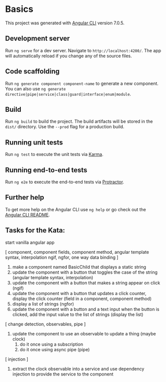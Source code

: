 # Basics

This project was generated with [Angular CLI](https://github.com/angular/angular-cli) version 7.0.5.

## Development server

Run `ng serve` for a dev server. Navigate to `http://localhost:4200/`. The app will automatically reload if you change any of the source files.

## Code scaffolding

Run `ng generate component component-name` to generate a new component. You can also use `ng generate directive|pipe|service|class|guard|interface|enum|module`.

## Build

Run `ng build` to build the project. The build artifacts will be stored in the `dist/` directory. Use the `--prod` flag for a production build.

## Running unit tests

Run `ng test` to execute the unit tests via [Karma](https://karma-runner.github.io).

## Running end-to-end tests

Run `ng e2e` to execute the end-to-end tests via [Protractor](http://www.protractortest.org/).

## Further help

To get more help on the Angular CLI use `ng help` or go check out the [Angular CLI README](https://github.com/angular/angular-cli/blob/master/README.md).


## Tasks for the Kata:

start vanilla angular app

[
 component,
 component fields,
 component method,
 angular template syntax,
 interpolation ngif,
 ngfor,
 one way data binding
]

1. make a component named BasicChild that displays a static string
1. update the component with a button that toggles the case of the string (angular template syntax, interpolation)
1. update the component with a button that makes a string appear on click (ngif)
1. update the component with a button that updates a click counter, display the click counter (field in a component, component method)
1. display a list of strings (ngfor)
1. update the component with a button and a text input when the button is clicked, add the input value to the list of strings (display the list) 

[
 change detection,
 observables,
 pipe
]

1. update the component to use an observable to update a thing (maybe clock)
    1. do it once using a subscription
    1. do it once using async pipe (pipe)

[
 injection
]

1. extract the clock observable into a service and use dependency injection to provide the service to the component

